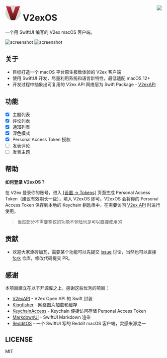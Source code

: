 # <img width="50" src="/V2exOS/Assets.xcassets/AppIcon.appiconset/icon_256.png" /> V2exOS <a href="https://apps.apple.com/cn/app/v2exos/id6443544914?mt=12"><img align="right" src="https://user-images.githubusercontent.com/2088605/192413562-5e123118-bd2c-4710-9b68-872ffe61ae4d.png" height="50"></a>


一个用 SwiftUI 编写的 V2ex macOS 客户端。

![screenshot](https://user-images.githubusercontent.com/2088605/192312063-def16466-052b-457a-9b4c-856b2afb3a42.png#gh-dark-mode-only)
![screenshot](https://user-images.githubusercontent.com/2088605/192312051-9ec1e43d-4aee-46fb-a61f-fd865e35fca4.png##gh-light-mode-only)

## 关于

- 目标打造一个 macOS 平台原生极致体验的 V2ex 客户端
- 使用 SwiftUI 开发，尽量利用系统和语言新特性，最低适配 macOS 12+
- 开发过程中抽象出可复用的 V2ex API 网络层为 Swift Package - [V2exAPI](https://github.com/isaced/V2exAPI) 

## 功能

- [x] 主题列表
- [x] 评论列表
- [x] 通知列表
- [x] 深色模式
- [x] Personal Access Token 授权
- [ ] 发表评论
- [ ] 发表主题

## 帮助

**如何登录 V2exOS？**

在 V2ex 登录你的账号，进入 [[设置 -> Tokens]](https://v2ex.com/settings/tokens) 页面生成 Personal Access Token（建议有效期长一些），填入 V2exOS 即可，V2exOS 会将你的 Personal Access Token 保存到本地的 Keychain 钥匙串中，在需要访问 [V2ex API](https://v2ex.com/help/api) 时进行使用。

> 当然部分不需要鉴权的功能不登陆也是可以直接使用的

## 贡献

- 欢迎大家添砖加瓦，需要某个功能可以先提交 [issue](https://github.com/isaced/V2exOS/issues) 讨论，当然也可以直接 [fork](https://github.com/isaced/V2exOS/fork) 仓库，修改代码提交 PR。

## 感谢

本项目建立在以下开源库之上，感谢这些优秀的项目：

- [V2exAPI](https://github.com/isaced/V2exAPI) - V2ex Open API 的 Swift 封装
- [Kingfisher](https://github.com/onevcat/Kingfisher) - 网络图片加载和缓存
- [KeychainAccess](https://github.com/kishikawakatsumi/KeychainAccess) - Keychain 便捷访问存储 Personal Access Token
- [MarkdownUI](https://github.com/gonzalezreal/AttributedText) - SwiftUI Markdown 渲染
- [RedditOS](https://github.com/Dimillian/RedditOS) - 一个 SwiftUI 写的 Reddit macOS 客户端，灵感来源之一

## LICENSE

MIT
